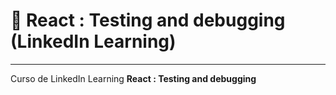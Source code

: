 # :star2: React : Testing and debugging (LinkedIn Learning)

---

Curso de LinkedIn Learning **React : Testing and debugging**
